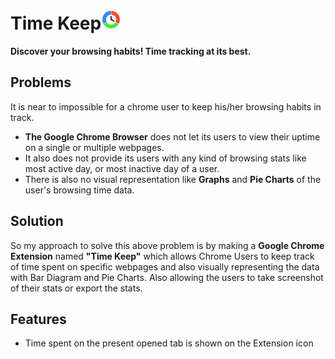 <h1><span>Time Keep<img src="./icon/icon-32.png" alt="time keep icon"></span></h1>
<b>Discover your browsing habits! Time tracking at its best.</b>

## Problems

It is near to impossible for a chrome user to keep his/her browsing habits in track. 
<ul>
  <li><b>The Google Chrome Browser</b> does not let its users to view their uptime on a single or multiple webpages.</li>
    <li>It also does not provide its users with any kind of browsing stats like most active day, or most inactive day of a user.</li>
      <li>There is also no visual representation like <b>Graphs</b> and <b>Pie Charts</b> of the user's browsing time data.</li>
</ul>

## Solution

So my approach to solve this above problem is by making a <b>Google Chrome Extension</b> named <b>"Time Keep"</b> which allows Chrome Users to keep track of time spent on specific webpages and also visually representing the data with Bar Diagram and Pie Charts. Also allowing the users to take screenshot of their stats or export the stats.


## Features

<ul>
  <li>Time spent on the present opened tab is shown on the Extension icon
  <img src="" alt=""></li>
</ul>
